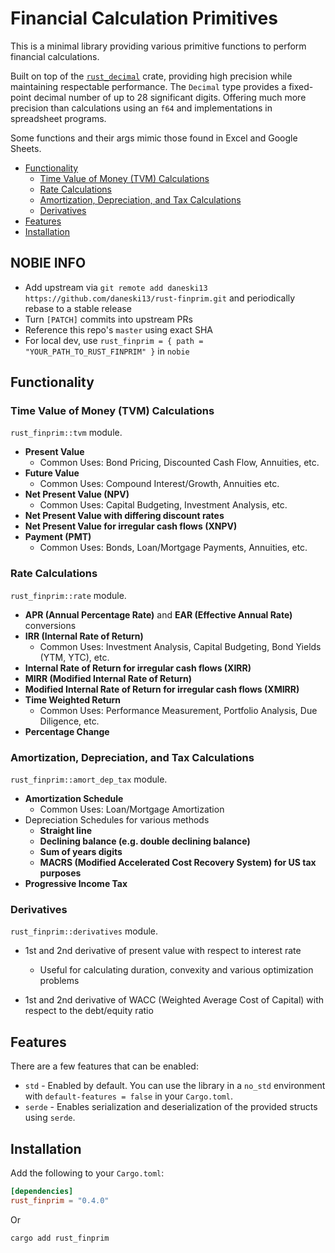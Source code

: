 # Financial Calculation Primitives

This is a minimal library providing various primitive functions to perform financial calculations.

Built on top of the [`rust_decimal`](https://github.com/paupino/rust-decimal) crate, providing high precision while maintaining respectable performance. The `Decimal` type provides a fixed-point decimal number of up to 28 significant digits. Offering much more precision than calculations using an `f64` and implementations in spreadsheet programs.

Some functions and their args mimic those found in Excel and Google Sheets.

- [Functionality](#functionality)
  - [Time Value of Money (TVM) Calculations](#time-value-of-money-tvm-calculations)
  - [Rate Calculations](#rate-calculations)
  - [Amortization, Depreciation, and Tax Calculations](#amortization-depreciation-and-tax-calculations)
  - [Derivatives](#derivatives)
- [Features](#features)
- [Installation](#installation)

## NOBIE INFO

- Add upstream via `git remote add daneski13 https://github.com/daneski13/rust-finprim.git` and periodically rebase to a stable release
- Turn `[PATCH]` commits into upstream PRs
- Reference this repo's `master` using exact SHA
- For local dev, use `rust_finprim = { path = "YOUR_PATH_TO_RUST_FINPRIM" }` in `nobie`

## Functionality

### Time Value of Money (TVM) Calculations

`rust_finprim::tvm` module.

- **Present Value**
  - Common Uses: Bond Pricing, Discounted Cash Flow, Annuities, etc.
- **Future Value**
  - Common Uses: Compound Interest/Growth, Annuities etc.
- **Net Present Value (NPV)**
  - Common Uses: Capital Budgeting, Investment Analysis, etc.
- **Net Present Value with differing discount rates**
- **Net Present Value for irregular cash flows (XNPV)**
- **Payment (PMT)**
  - Common Uses: Bonds, Loan/Mortgage Payments, Annuities, etc.

### Rate Calculations

`rust_finprim::rate` module.

- **APR (Annual Percentage Rate)** and **EAR (Effective Annual Rate)** conversions
- **IRR (Internal Rate of Return)**
  - Common Uses: Investment Analysis, Capital Budgeting, Bond Yields (YTM, YTC), etc.
- **Internal Rate of Return for irregular cash flows (XIRR)**
- **MIRR (Modified Internal Rate of Return)**
- **Modified Internal Rate of Return for irregular cash flows (XMIRR)**
- **Time Weighted Return**
  - Common Uses: Performance Measurement, Portfolio Analysis, Due Diligence, etc.
- **Percentage Change**

### Amortization, Depreciation, and Tax Calculations

`rust_finprim::amort_dep_tax` module.

- **Amortization Schedule**
  - Common Uses: Loan/Mortgage Amortization
- Depreciation Schedules for various methods
  - **Straight line**
  - **Declining balance (e.g. double declining balance)**
  - **Sum of years digits**
  - **MACRS (Modified Accelerated Cost Recovery System) for US tax purposes**
- **Progressive Income Tax**

### Derivatives

`rust_finprim::derivatives` module.

- 1st and 2nd derivative of present value with respect to interest rate
  - Useful for calculating duration, convexity and various optimization problems

- 1st and 2nd derivative of WACC (Weighted Average Cost of Capital) with respect to the debt/equity ratio

## Features

There are a few features that can be enabled:

- `std` - Enabled by default. You can use the library in a `no_std` environment with `default-features = false` in your `Cargo.toml`.
- `serde` - Enables serialization and deserialization of the provided structs using `serde`.

## Installation

Add the following to your `Cargo.toml`:

```toml
[dependencies]
rust_finprim = "0.4.0"
```

Or

```sh
cargo add rust_finprim
```

